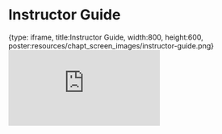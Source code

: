 # Instructor Guide
 
{type: iframe, title:Instructor Guide, width:800, height:600, poster:resources/chapt_screen_images/instructor-guide.png}
![](https://jhudatascience.org/GDSCN_Book_swirl/instructor-guide.html)
 

 

